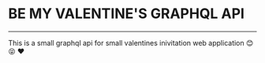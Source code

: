 # BE MY VALENTINE'S GRAPHQL API
--------

This is a small graphql api for small valentines inivitation web application :blush: :stuck_out_tongue_closed_eyes: :heart: